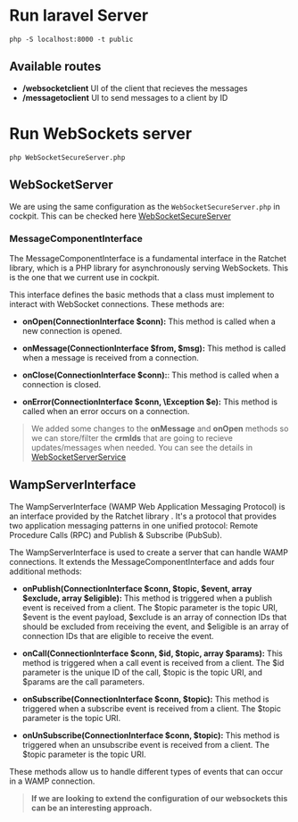 # Run laravel Server

```
php -S localhost:8000 -t public
```

## Available routes

- **/websocketclient** UI of the client that recieves the messages
- **/messagetoclient** UI to send messages to a client by ID

# Run WebSockets server
```
php WebSocketSecureServer.php
```

## WebSocketServer

We are using the same configuration as the `WebSocketSecureServer.php` in cockpit. This can be checked here [WebSocketSecureServer](WebSocketSecureServer.php)

### MessageComponentInterface

The MessageComponentInterface is a fundamental interface in the Ratchet library, which is a PHP library for asynchronously serving WebSockets. This is the one that we current use in cockpit.

This interface defines the basic methods that a class must implement to interact with WebSocket connections. These methods are:

- **onOpen(ConnectionInterface $conn):** This method is called when a new connection is opened. 

- **onMessage(ConnectionInterface $from, $msg):** This method is called when a message is received from a connection.

- **onClose(ConnectionInterface $conn):**: This method is called when a connection is closed. 

- **onError(ConnectionInterface $conn, \Exception $e):** This method is called when an error occurs on a connection. 

> We added some changes to the **onMessage** and **onOpen** methods so we can store/filter the **crmIds** that are going to recieve updates/messages when needed. You can see the details in [WebSocketServerService](/app/Providers/WebSocketServerService.php)

## WampServerInterface

The WampServerInterface (WAMP Web Application Messaging Protocol) is an interface provided by the Ratchet library . It's a protocol that provides two application messaging patterns in one unified protocol: Remote Procedure Calls (RPC) and Publish & Subscribe (PubSub).

The WampServerInterface is used to create a server that can handle WAMP connections. It extends the MessageComponentInterface and adds four additional methods:

- **onPublish(ConnectionInterface $conn, $topic, $event, array $exclude, array $eligible):** This method is triggered when a publish event is received from a client. The $topic parameter is the topic URI, $event is the event payload, $exclude is an array of connection IDs that should be excluded from receiving the event, and $eligible is an array of connection IDs that are eligible to receive the event.

- **onCall(ConnectionInterface $conn, $id, $topic, array $params):** This method is triggered when a call event is received from a client. The $id parameter is the unique ID of the call, $topic is the topic URI, and $params are the call parameters.

- **onSubscribe(ConnectionInterface $conn, $topic):** This method is triggered when a subscribe event is received from a client. The $topic parameter is the topic URI.

- **onUnSubscribe(ConnectionInterface $conn, $topic):** This method is triggered when an unsubscribe event is received from a client. The $topic parameter is the topic URI.

These methods allow us to handle different types of events that can occur in a WAMP connection.

> **If we are looking to extend the configuration of our websockets this can be an interesting approach.**